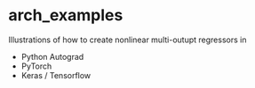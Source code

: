 # arch_examples

Illustrations of how to create nonlinear multi-outupt regressors in 

- Python Autograd
- PyTorch
- Keras / Tensorflow
